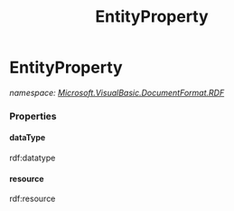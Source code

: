 ﻿---
title: EntityProperty
---

# EntityProperty
_namespace: [Microsoft.VisualBasic.DocumentFormat.RDF](N-Microsoft.VisualBasic.DocumentFormat.RDF.html)_





### Properties

#### dataType
rdf:datatype
#### resource
rdf:resource

